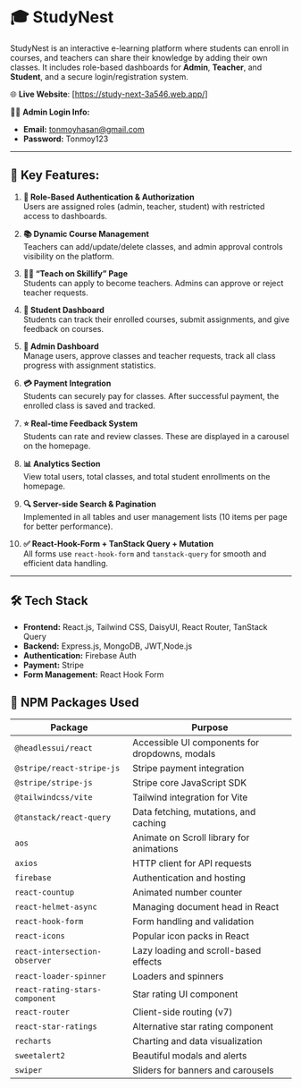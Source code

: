 # 🎓 StudyNest

StudyNest is an interactive e-learning platform where students can enroll in courses, and teachers can share their knowledge by adding their own classes. It includes role-based dashboards for **Admin**, **Teacher**, and **Student**, and a secure login/registration system.

🌐 **Live Website**: [https://study-next-3a546.web.app/]

🧑‍💼 **Admin Login Info:**
- **Email:** tonmoyhasan@gmail.com
- **Password:** Tonmoy123

---

## 🚀 Key Features:

1. **🔐 Role-Based Authentication & Authorization**  
   Users are assigned roles (admin, teacher, student) with restricted access to dashboards.

2. **📚 Dynamic Course Management**  
   Teachers can add/update/delete classes, and admin approval controls visibility on the platform.

3. **🧑‍🏫 “Teach on Skillify” Page**  
   Students can apply to become teachers. Admins can approve or reject teacher requests.

4. **🎯 Student Dashboard**  
   Students can track their enrolled courses, submit assignments, and give feedback on courses.

5. **🧾 Admin Dashboard**  
   Manage users, approve classes and teacher requests, track all class progress with assignment statistics.

6. **💳 Payment Integration**  
   Students can securely pay for classes. After successful payment, the enrolled class is saved and tracked.

7. **⭐ Real-time Feedback System**  
   Students can rate and review classes. These are displayed in a carousel on the homepage.

8. **📊 Analytics Section**  
   View total users, total classes, and total student enrollments on the homepage.

9. **🔍 Server-side Search & Pagination**  
   Implemented in all tables and user management lists (10 items per page for better performance).

10. **✅ React-Hook-Form + TanStack Query + Mutation**  
    All forms use `react-hook-form` and `tanstack-query` for smooth and efficient data handling.

---

## 🛠️ Tech Stack

- **Frontend:** React.js, Tailwind CSS, DaisyUI, React Router, TanStack Query
- **Backend:** Express.js, MongoDB, JWT,Node.js
- **Authentication:** Firebase Auth
- **Payment:** Stripe
- **Form Management:** React Hook Form

## 🧰 NPM Packages Used

| Package                        | Purpose |
|-------------------------------|---------|
| `@headlessui/react`           | Accessible UI components for dropdowns, modals |
| `@stripe/react-stripe-js`     | Stripe payment integration |
| `@stripe/stripe-js`           | Stripe core JavaScript SDK |
| `@tailwindcss/vite`           | Tailwind integration for Vite |
| `@tanstack/react-query`       | Data fetching, mutations, and caching |
| `aos`                         | Animate on Scroll library for animations |
| `axios`                       | HTTP client for API requests |
| `firebase`                    | Authentication and hosting |
| `react-countup`               | Animated number counter |
| `react-helmet-async`          | Managing document head in React |
| `react-hook-form`             | Form handling and validation |
| `react-icons`                 | Popular icon packs in React |
| `react-intersection-observer`| Lazy loading and scroll-based effects |
| `react-loader-spinner`        | Loaders and spinners |
| `react-rating-stars-component`| Star rating UI component |
| `react-router`                | Client-side routing (v7) |
| `react-star-ratings`          | Alternative star rating component |
| `recharts`                    | Charting and data visualization |
| `sweetalert2`                 | Beautiful modals and alerts |
| `swiper`                      | Sliders for banners and carousels |
